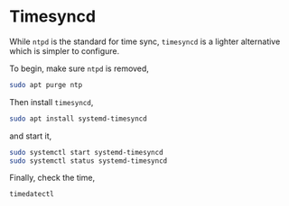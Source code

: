 # Timesyncd

While `ntpd` is the standard for time sync, `timesyncd` is a lighter alternative which is simpler to configure.

To begin, make sure `ntpd` is removed,

```sh
sudo apt purge ntp
```

Then install `timesyncd`,

```sh
sudo apt install systemd-timesyncd
```

and start it,

```sh
sudo systemctl start systemd-timesyncd
sudo systemctl status systemd-timesyncd
```

Finally, check the time,

```sh
timedatectl
```
